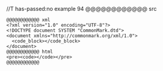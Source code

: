 //T has-passed:no
example 94
@@@@@@@@@@@@ src
```
@@@@@@@@@@@@ xml
<?xml version="1.0" encoding="UTF-8"?>
<!DOCTYPE document SYSTEM "CommonMark.dtd">
<document xmlns="http://commonmark.org/xml/1.0">
  <code_block></code_block>
</document>
@@@@@@@@@@@@ html
<pre><code></code></pre>
@@@@@@@@@@@@
